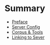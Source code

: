 # Summary

* [Preface](README.md)
* [Server Config](server_config.md)
* [Corpus & Tools](github_repos.md)
* [Linking to Sever](linking_to_sever.md)

